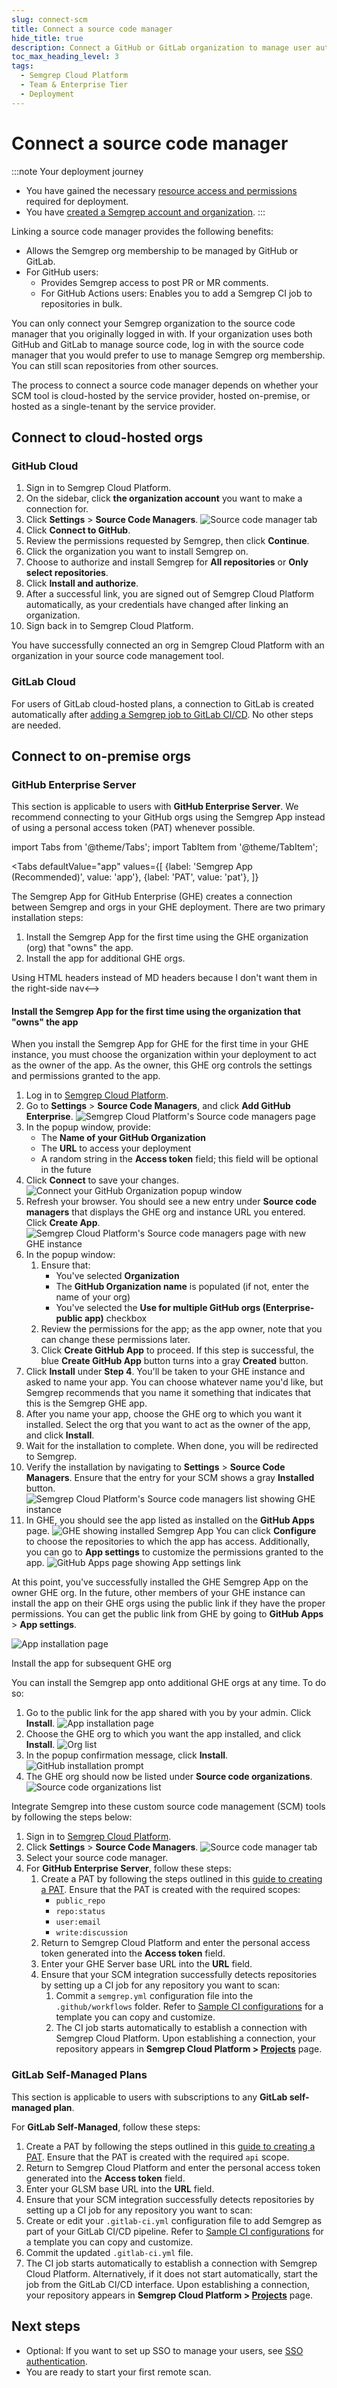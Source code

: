 ```yaml
---
slug: connect-scm 
title: Connect a source code manager
hide_title: true
description: Connect a GitHub or GitLab organization to manage user authentication.
toc_max_heading_level: 3
tags:
  - Semgrep Cloud Platform
  - Team & Enterprise Tier
  - Deployment
---
```


# Connect a source code manager

:::note Your deployment journey
- You have gained the necessary [resource access and permissions](/deployment/checklist) required for deployment.
- You have [created a Semgrep account and organization](/deployment/create-account-and-orgs). 
:::

Linking a source code manager provides the following benefits:

- Allows the Semgrep org membership to be managed by GitHub or GitLab.
- For GitHub users:
    - Provides Semgrep access to post PR or MR comments.
    - For GitHub Actions users: Enables you to add a Semgrep CI job to repositories in bulk.

You can only connect your Semgrep organization to the source code manager that you originally logged in with. If your organization uses both GitHub and GitLab to manage source code, log in with the source code manager that you would prefer to use to manage Semgrep org membership. You can still scan repositories from other sources.

The process to connect a source code manager depends on whether your SCM tool is cloud-hosted by the service provider, hosted on-premise, or hosted as a single-tenant by the service provider.

## Connect to cloud-hosted orgs

### GitHub Cloud

1. Sign in to Semgrep Cloud Platform.
1. On the sidebar, click **the organization account** you want to make a connection for.
1. Click **Settings** > **Source Code Managers**.
![Source code manager tab](/img/source-code-manager.png#md-width)
1. Click **Connect to GitHub**.
1. Review the permissions requested by Semgrep, then click **Continue**.
1. Click the organization you want to install Semgrep on.
1. Choose to authorize and install Semgrep for **<i class="fa-regular fa-circle-dot"></i> All repositories** or **<i class="fa-regular fa-circle-dot"></i> Only select repositories**.
1. Click **Install and authorize**.
1. After a successful link, you are signed out of Semgrep Cloud Platform automatically, as your credentials have changed after linking an organization.
1. Sign back in to Semgrep Cloud Platform.

<!-- Steps reverted to old flow and checked on Feb 21 2024
NOTE. As of Feb 21, the SCM steps don't always match what is in the docs. I got both old and new flows as of Feb
21, 2024, depending on the age of my org. Fortunately the "old" flow successfully went through Install and Authorize.
-->


<!-- removed temporarily because we're using the "old flow"
:::tip
- Getting Assistant recommendations grants Semgrep **code access**.
- **Leave PR comments** refers to Semgrep's capability to post findings to developers in PRs.
:::

-->

You have successfully connected an org in Semgrep Cloud Platform with an organization in your source code management tool.

### GitLab Cloud

For users of GitLab cloud-hosted plans, a connection to GitLab is created automatically after [adding a Semgrep job to GitLab CI/CD](/deployment/add-semgrep-to-ci/). No other steps are needed.

## Connect to on-premise orgs

### GitHub Enterprise Server

This section is applicable to users with **GitHub Enterprise Server**. We
recommend connecting to your GitHub orgs using the Semgrep App instead of using
a personal access token (PAT) whenever possible.

import Tabs from '@theme/Tabs';
import TabItem from '@theme/TabItem';

<Tabs
    defaultValue="app"
    values={[
    {label: 'Semgrep App (Recommended)', value: 'app'},
    {label: 'PAT', value: 'pat'},
    ]}
>

<TabItem value='app'>

The Semgrep App for GitHub Enterprise (GHE) creates a connection between Semgrep
and orgs in your GHE deployment. There are two primary installation
steps:

1. Install the Semgrep App for the first time using the GHE organization (org)
   that "owns" the app.
2. Install the app for additional GHE orgs.

<!-->Using HTML headers instead of MD headers because I don't want them in the right-side nav<-->
#### Install the Semgrep App for the first time using the organization that "owns" the app

When you install the Semgrep App for GHE for the first time in your GHE
instance, you must choose the organization within your deployment to act as the
owner of the app. As the owner, this GHE org controls the settings and
permissions granted to the app.

1. Log in to [Semgrep Cloud Platform](https://semgrep.dev/login/).
2. Go to **Settings** > **Source Code Managers**, and click **Add GitHub
   Enterprise**.
   ![Semgrep Cloud Platform's Source code managers page](/img/ghe-1.png#md-width)
3. In the popup window, provide:
   - The **Name of your GitHub Organization**
   - The **URL** to access your deployment
   - A random string in the **Access token** field; this field will be optional in the future
4. Click **Connect** to save your changes.
   ![Connect your GitHub Organization popup window](/img/ghe-2.png#md-width)
5. Refresh your browser. You should see a new entry under **Source code
   managers** that displays the GHE org and instance URL you entered. Click
   **Create App**.
   ![Semgrep Cloud Platform's Source code managers page with new GHE instance](/img/ghe-3.png#md-width)
6. In the popup window:
   1. Ensure that:
      - You've selected **Organization**
      - The **GitHub Organization name** is populated (if not, enter the name of
        your org)
      - You've selected the **Use for multiple GitHub orgs (Enterprise-public
        app)** checkbox
   2. Review the permissions for the app; as the app owner, note that you can
   change these permissions later.
   3. Click **Create GitHub App** to proceed.
      If this step is successful, the blue **Create GitHub App** button turns into a gray **Created** button.
7. Click **Install** under **Step 4**. You'll be taken to your GHE instance and
   asked to name your app. You can choose whatever name you'd like, but Semgrep
   recommends that you name it something that indicates that this is the Semgrep
   GHE app.
8. After you name your app, choose the GHE org to which you want it installed.
   Select the org that you want to act as the owner of the app, and click
   **Install**.
9. Wait for the installation to complete. When done, you will be redirected to
   Semgrep.
10. Verify the installation by navigating to **Settings** > **Source Code
   Managers**. Ensure that the entry for your SCM shows a gray **Installed**
   button.
   ![Semgrep Cloud Platform's Source code managers list showing GHE instance](/img/ghe-8.png#md-width)
11. In GHE, you should see the app listed as installed on the **GitHub Apps**
   page.
   ![GHE showing installed Semgrep App](/img/ghe-9.png#md-width)
   You can click **Configure** to choose the repositories to which the app
   has access. Additionally, you can go to **App settings** to customize the
   permissions granted to the app.
   ![GitHub Apps page showing App settings link](/img/ghe-10.png#md-width)

At this point, you've successfully installed the GHE Semgrep App on the owner GHE org. In the future, other members of your GHE instance can install the app on their GHE orgs using the public link if they have the proper permissions. You can get the public link from GHE by going to **GitHub Apps** > **App settings**.

![App installation page](/img/ghe-11.png#md-width)

Install the app for subsequent GHE org

You can install the Semgrep app onto additional GHE orgs at any time. To do so:

1. Go to the public link for the app shared with you by your admin. Click **Install**.
   ![App installation page](/img/ghe-12.png#md-width)
2. Choose the GHE org to which you want the app installed, and click **Install**.
   ![Org list](/img/ghe-13.png#md-width)
3. In the popup confirmation message, click **Install**.
   ![GitHub installation prompt](/img/ghe-14.png#md-width)
4. The GHE org should now be listed under **Source code organizations**.
    ![Source code organizations list](/img/ghe-15.png#md-width)

</TabItem>

<TabItem value='pat'>

Integrate Semgrep into these custom source code management (SCM) tools by following the steps below:

1. Sign in to [Semgrep Cloud Platform](https://semgrep.dev/login).
2. Click **Settings** > **Source Code Managers**.
![Source code manager tab](/img/source-code-manager.png#md-width)
1. Select your source code manager.
2. For **GitHub Enterprise Server**, follow these steps:
    1. Create a PAT by following the steps outlined in this [guide to creating a PAT](https://docs.github.com/en/enterprise-server@3.1/authentication/keeping-your-account-and-data-secure/creating-a-personal-access-token). Ensure that the PAT is created with the required scopes:
       - `public_repo`
       - `repo:status`
       - `user:email`
       - `write:discussion`
    2. Return to Semgrep Cloud Platform and enter the personal access token generated into the **Access token** field.
    3. Enter your GHE Server base URL into the **URL** field.
    4. Ensure that your SCM integration successfully detects repositories by setting up a CI job for any repository you want to scan:
        1. Commit a `semgrep.yml` configuration file into the `.github/workflows` folder. Refer to [Sample CI configurations](/docs/semgrep-ci/sample-ci-configs#github-actions) for a template you can copy and customize. 
        2. The CI job starts automatically to establish a connection with Semgrep Cloud Platform. Upon establishing a connection, your repository appears in **Semgrep Cloud Platform > [Projects](https://semgrep.dev/orgs/-/projects)** page.

</TabItem>

</Tabs>

### GitLab Self-Managed Plans

This section is applicable to users with subscriptions to any **GitLab self-managed plan**.

For **GitLab Self-Managed**, follow these steps:

1. Create a PAT by following the steps outlined in this [guide to creating a PAT](https://docs.gitlab.com/ee/user/profile/personal_access_tokens.html). Ensure that the PAT is created with the required `api` scope.
2. Return to Semgrep Cloud Platform and enter the personal access token generated into the **Access token** field.
3. Enter your GLSM base URL into the **URL** field.
4. Ensure that your SCM integration successfully detects repositories by setting up a CI job for any repository you want to scan:
  1. Create or edit your `.gitlab-ci.yml` configuration file to add Semgrep as part of your GitLab CI/CD pipeline. Refer to [Sample CI configurations](/docs/semgrep-ci/sample-ci-configs#gitlab-cicd) for a template you can copy and customize.
  2. Commit the updated `.gitlab-ci.yml` file.
  3. The CI job starts automatically to establish a connection with Semgrep Cloud Platform. Alternatively, if it does not start automatically, start the job from the GitLab CI/CD interface. Upon establishing a connection, your repository appears in **Semgrep Cloud Platform > [Projects](https://semgrep.dev/orgs/-/projects)** page.


## Next steps

- Optional: If you want to set up SSO to manage your users, see [<i class="fa-regular fa-file-lines"></i> SSO authentication](/deployment/sso).
- You are ready to start your first remote scan.

<!--

New workflow steps

1. For GitHub users, click **Connect to GitHub**. You are taken to the connection page. Enter the following information:
    1. Click the **Install on** drop-down box and select the account type you are connecting to, either a GitHub **personal account** or **organization account**.
    1. Under **Organization name**, enter the name of the GitHub account to link to. The name must be an exact match.
    1. Choose to **<i class="fa-regular fa-circle-dot"></i> Leave PR comments and get Assistant recommendations** or **<i class="fa-regular fa-circle-dot"></i> Leave PR comments**.
    1. Optional: Click Review permissions to view the permissions granted to Semgrep.
    1. Click **Create GitHub App**.
    1. Click **Install**. 

-->    

